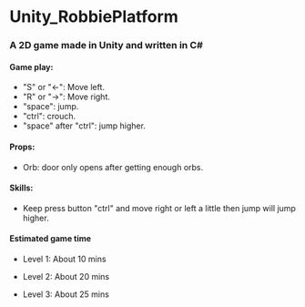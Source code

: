 # Unity_RobbiePlatform
### A 2D game made in Unity and written in C#  

#### Game play:   
* "S" or "←": Move left.  
* "R" or "→": Move right.   
* "space": jump.  
* "ctrl": crouch.   
* "space" after "ctrl": jump higher.  
   
#### Props:  
* Orb: door only opens after getting enough orbs.   

#### Skills:
* Keep press button "ctrl" and move right or left a little then jump will jump higher.

#### Estimated game time
* Level 1: About 10 mins

* Level 2: About 20 mins

* Level 3: About 25 mins
